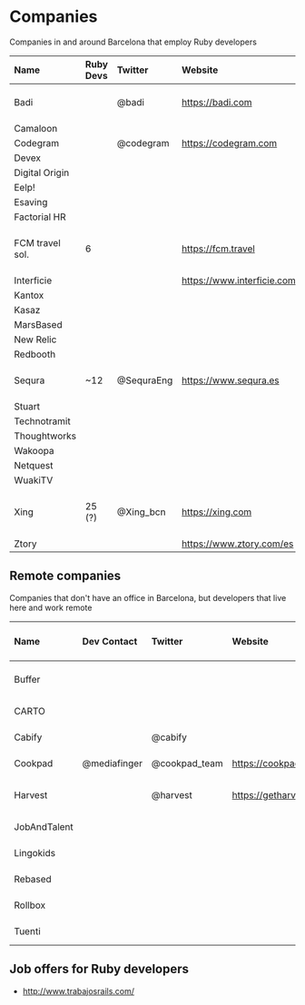 # Companies

Companies in and around Barcelona that employ Ruby developers

| Name           | Ruby Devs | Twitter    | Website                    | Address                    |
|:---------------|:----------|:-----------|:---------------------------|:---------------------------|
| Badi           |           | @badi      | https://badi.com           | Av. Meridiana 89           |
| Camaloon       |           |            |                            |                            |
| Codegram       |           | @codegram  | https://codegram.com       | Terrassa                   |
| Devex          |           |            |                            |                            |
| Digital Origin |           |            |                            |                            |
| Eelp!          |           |            |                            |                            |
| Esaving        |           |            |                            |                            |
| Factorial HR   |           |            |                            |                            |
| FCM travel sol.| 6         |            | https://fcm.travel         | Rambla de Catalunya 6      |
| Interficie     |           |            | https://www.interficie.com |                            |
| Kantox         |           |            |                            |                            |
| Kasaz          |           |            |                            |                            |
| MarsBased      |           |            |                            |                            |
| New Relic      |           |            |                            |                            |
| Redbooth       |           |            |                            |                            |
| Sequra         | ~12       | @SequraEng | https://www.sequra.es      | C/ Aragón, 383             |
| Stuart         |           |            |                            |                            |
| Technotramit   |           |            |                            |                            |
| Thoughtworks   |           |            |                            |                            |
| Wakoopa        |           |            |                            |                            |
| Netquest       |           |            |                            |                            |
| WuakiTV        |           |            |                            |                            |
| Xing           | 25 (?)    | @Xing_bcn  | https://xing.com           | Carrer Consell de Cent 334 |
| Ztory          |           |            | https://www.ztory.com/es   |                            |

## Remote companies

Companies that don't have an office in Barcelona, but developers that live here and work remote

| Name         | Dev Contact  | Twitter       | Website                | City, Country of HQ |
|:-------------|:-------------|:--------------|:-----------------------|:--------------------|
| Buffer       |              |               |                        | New York, USA       |
| CARTO        |              |               |                        | Madrid, Spain       |
| Cabify       |              | @cabify       |                        | Madrid, Spain       |
| Cookpad      | @mediafinger | @cookpad_team | https://cookpad.com    | Bristol, UK         |         
| Harvest      |              | @harvest      | https://getharvest.com | New York, USA       |
| JobAndTalent |              |               |                        | Madrid, Spain       |
| Lingokids    |              |               |                        | Madrid, Spain       |
| Rebased      |              |               |                        | Warsaw, Poland      |
| Rollbox      |              |               |                        | Madrid, Spain       |
| Tuenti       |              |               |                        | Madrid, Spain       |

## Job offers for Ruby developers

* http://www.trabajosrails.com/




